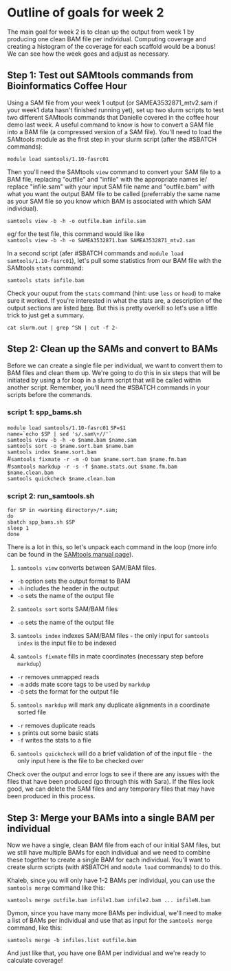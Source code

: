 # Outline of goals for week 2

The main goal for week 2 is to clean up the output from week 1 by producing one clean BAM file per individual. Computing coverage and creating a histogram of the coverage for each scaffold would be a bonus! We can see how the week goes and adjust as necessary. 

## Step 1: Test out SAMtools commands from Bioinformatics Coffee Hour 

Using a SAM file from your week 1 output (or SAMEA3532871_mtv2.sam if your week1 data hasn't finished running yet), set up two slurm scripts to test two different SAMtools commands that Danielle covered in the coffee hour demo last week. A useful command to know is how to convert a SAM file into a BAM file (a compressed version of a SAM file). You'll need to load the SAMtools module as the first step in your slurm script (after the #SBATCH commands): 

`module load samtools/1.10-fasrc01`

Then you'll need the SAMtools `view` command to convert your SAM file to a BAM file, replacing "outfile" and "infile" with the appropriate names ie/ replace "infile.sam" with your input SAM file name and "outfile.bam" with what you want the output BAM file to be called (preferrably the same name as your SAM file so you know which BAM is associated with which SAM individual). 

`samtools view -b -h -o outfile.bam infile.sam`  

eg/ for the test file, this command would like like  
`samtools view -b -h -o SAMEA3532871.bam SAMEA3532871_mtv2.sam`  

In a second script (afer #SBATCH commands and `module load samtools/1.10-fasrc01`), let's pull some statistics from our BAM file with the SAMtools `stats` command: 

`samtools stats infile.bam`

Check your ouput from the `stats` command (hint: use `less` or `head`) to make sure it worked. If you're interested in what the stats are, a description of the output sections are listed [here](http://www.htslib.org/doc/samtools-stats.html). But this is pretty overkill so let's use a little trick to just get a summary.  

`cat slurm.out | grep ^SN | cut -f 2-`  

## Step 2: Clean up the SAMs and convert to BAMs

Before we can create a single file per individual, we want to convert them to BAM files and clean them up. We're going to do this in six steps that will be initiated by using a for loop in a slurm script that will be called within another script. Remember, you'll need the #SBATCH commands in your scripts before the commands.

### script 1: spp_bams.sh  

`module load samtools/1.10-fasrc01`
`SP=$1`  
```name=`echo $SP | sed 's/.sam\+//'` ```  
`samtools view -b -h -o $name.bam $name.sam`  
`samtools sort -o $name.sort.bam $name.bam`  
`samtools index $name.sort.bam`  
#`samtools fixmate -r -m -O bam $name.sort.bam $name.fm.bam`  
#`samtools markdup -r -s -f $name.stats.out $name.fm.bam $name.clean.bam`  
`samtools quickcheck $name.clean.bam`  

### script 2: run_samtools.sh  
`for SP in <working directory>/*.sam;`  
`do`  
`sbatch spp_bams.sh $SP`  
`sleep 1`  
`done`  


There is a lot in this, so let's unpack each command in the loop (more info can be found in the [SAMtools manual page](http://www.htslib.org/doc/samtools.html)).

1. `samtools view` converts between SAM/BAM files.
- `-b` option sets the output format to BAM
- `-h` includes the header in the output
- `-o` sets the name of the output file

2. `samtools sort` sorts SAM/BAM files
- `-o` sets the name of the output file

3. `samtools index` indexes SAM/BAM files - the only input for `samtools index` is the input file to be indexed

4. `samtools fixmate` fills in mate coordinates (necessary step before `markdup`) 
- `-r` removes unmapped reads
- `-m` adds mate score tags to be used by `markdup` 
- `-O` sets the format for the output file

5. `samtools markdup` will mark any duplicate alignments in a coordinate sorted file
- `-r` removes duplicate reads
- `s` prints out some basic stats 
- `-f` writes the stats to a file  

6. `samtools quickcheck` will do a brief validation of of the input file - the only input here is the file to be checked over  

Check over the output and error logs to see if there are any issues with the files that have been produced (go through this with Sara). If the files look good, we can delete the SAM files and any temporary files that may have been produced in this process. 

## Step 3: Merge your BAMs into a single BAM per individual

Now we have a single, clean BAM file from each of our initial SAM files, but we still have multiple BAMs for each individual and we need to combine these together to create a single BAM for each individual. You'll want to create slurm scripts (with #SBATCH and `module load` commands) to do this.  

Khaleb, since you will only have 1-2 BAMs per individual, you can use the `samtools merge` command like this:  

`samtools merge outfile.bam infile1.bam infile2.bam ... infileN.bam`  

Dymon, since you have many more BAMs per individual, we'll need to make a list of BAMs per individual and use that as input for the `samtools merge` command, like this: 

`samtools merge -b infiles.list outfile.bam`  

And just like that, you have one BAM per individual and we're ready to calculate coverage! 
